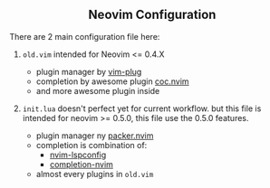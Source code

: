 <h2 align="center">Neovim Configuration</h2>

There are 2 main configuration file here:

1. `old.vim` intended for Neovim <= 0.4.X
    - plugin manager by [vim-plug](https://github.com/junegunn/vim-plug)
    - completion by awesome plugin [coc.nvim](https://github.com/neoclide/coc.nvim)
    - and more awesome plugin inside

2. `init.lua` doesn't perfect yet for current workflow.
    but this file is intended for neovim >= 0.5.0, this file
    use the 0.5.0 features.
    - plugin manager ny [packer.nvim](https://github.com/wbthomason/packer.nvim)
    - completion is combination of:
        * [nvim-lspconfig](https://github.com/neovim/nvim-lspconfig)
        * [completion-nvim](https://github.com/nvim-lua/completion-nvim)
    - almost every plugins in `old.vim`
